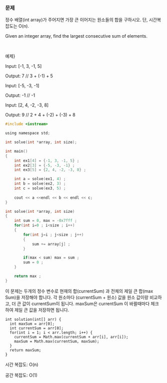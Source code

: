 ### 문제

정수 배열(int array)가 주어지면 가장 큰 이어지는 원소들의 합을 구하시오. 단, 시간복잡도는 O(n).



Given an integer array, find the largest consecutive sum of elements.

﻿

예제}

Input: [-1, 3, -1, 5]

Output: 7 // 3 + (-1) + 5



Input: [-5, -3, -1]

Output: -1 // -1



Input: [2, 4, -2, -3, 8]

Output: 9 // 2 + 4 + (-2) + (-3) + 8



```c
#include <iostream>

using namespace std;

int solve(int *array, int size);

int main()
{
    int ex1[4] = {-1, 3, -1, 5} ;        
    int ex2[3] = {-5, -3, -1} ;
    int ex3[5] = {2, 4, -2, -3, 8} ;

    int a = solve(ex1, 4) ;    
    int b = solve(ex2, 3) ;
    int c = solve(ex3, 5) ;
    
    cout << a <<endl << b << endl << c; 
}

int solve(int *array, int size)
{
    int sum = 0, max = -0x7fff ;
    for(int i=0 ; i<size ; i++)
    {
        for(int j=i ; j<size ; j++)
        {
            sum += array[j] ;
        }

        if(max < sum) max = sum ;
        sum = 0 ;
    }

    return max ;
}
```



이 문제는 두개의 정수 변수로 현재의 합(currentSum) 과 전체의 제일 큰 합(max Sum)을 저장해야 합니다. 각 원소마다 (currentSum + 원소) 값을 원소 값이랑 비교하고, 더 큰 값이 currentSum이 됩니다. maxSum은 currentSum 이 바뀔때마다 체크하여 제일 큰 값을 저장하면 됩니다. 



```
int solution(int[] arr) {
  int maxSum = arr[0];
  int currentSum = arr[0];
  for(int i = 1; i < arr.length; i++) {
    currentSum = Math.max(currentSum + arr[i], arr[i]);
    maxSum = Math.max(currentSum, maxSum);
  }
  return maxSum;
}
```



시간 복잡도: O(n)

공간 복잡도: O(1)